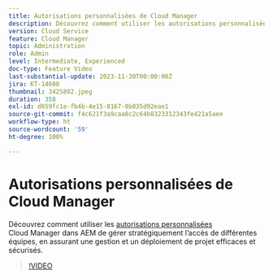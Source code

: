 ```yaml
---
title: Autorisations personnalisées de Cloud Manager
description: Découvrez comment utiliser les autorisations personnalisées de Cloud Manager dans AEM pour gérer stratégiquement l’accès de différentes équipes, en assurant une gestion et un déploiement de projet efficaces et sécurisés.
version: Cloud Service
feature: Cloud Manager
topic: Administration
role: Admin
level: Intermediate, Experienced
doc-type: Feature Video
last-substantial-update: 2023-11-30T00:00:00Z
jira: KT-14608
thumbnail: 3425892.jpeg
duration: 358
exl-id: d659fc1e-fb4b-4e15-8167-8b035d92eae1
source-git-commit: f4c621f3a9caa8c2c64b8323312343fe421a5aee
workflow-type: ht
source-wordcount: '59'
ht-degree: 100%

---
```


# Autorisations personnalisées de Cloud Manager

Découvrez comment utiliser les [autorisations personnalisées](https://experienceleague.adobe.com/docs/experience-manager-cloud-manager/content/requirements/custom-permissions.html?lang=fr) Cloud Manager dans AEM de gérer stratégiquement l’accès de différentes équipes, en assurant une gestion et un déploiement de projet efficaces et sécurisés.

>[!VIDEO](https://video.tv.adobe.com/v/3425892/?learn=on)
